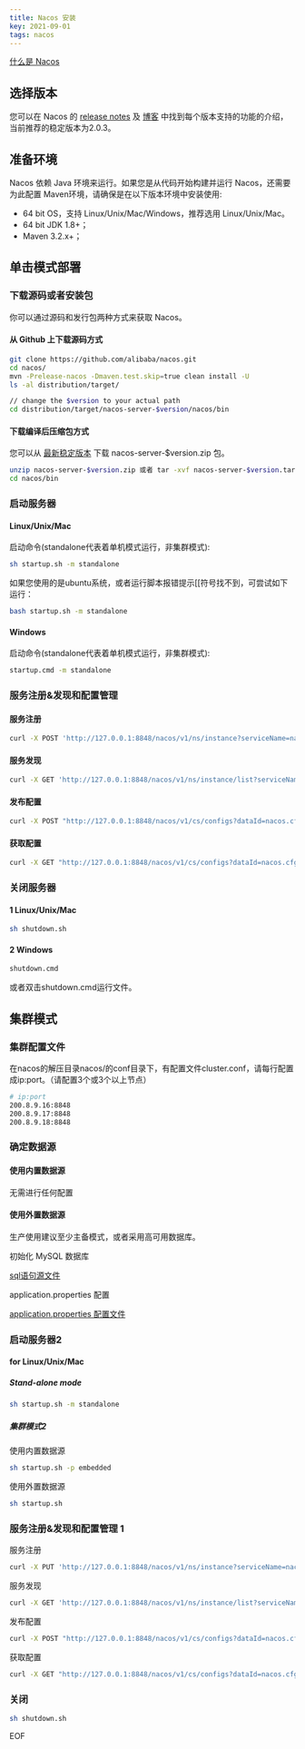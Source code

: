 ```yaml
---
title: Nacos 安装
key: 2021-09-01
tags: nacos
---
```


[什么是 Nacos](https://nacos.io/zh-cn/docs/what-is-nacos.html)

<!--more-->

## 选择版本

您可以在 Nacos 的 [release notes](https://github.com/alibaba/nacos/releases) 及 [博客](https://nacos.io/zh-cn/blog/index.html) 中找到每个版本支持的功能的介绍，当前推荐的稳定版本为2.0.3。

## 准备环境

Nacos 依赖 Java 环境来运行。如果您是从代码开始构建并运行 Nacos，还需要为此配置 Maven环境，请确保是在以下版本环境中安装使用:

- 64 bit OS，支持 Linux/Unix/Mac/Windows，推荐选用 Linux/Unix/Mac。
- 64 bit JDK 1.8+；
- Maven 3.2.x+；

## 单击模式部署

### 下载源码或者安装包

你可以通过源码和发行包两种方式来获取 Nacos。

#### 从 Github 上下载源码方式

```bash
git clone https://github.com/alibaba/nacos.git
cd nacos/
mvn -Prelease-nacos -Dmaven.test.skip=true clean install -U  
ls -al distribution/target/

// change the $version to your actual path
cd distribution/target/nacos-server-$version/nacos/bin
```

#### 下载编译后压缩包方式

您可以从 [最新稳定版本](https://github.com/alibaba/nacos/releases) 下载 nacos-server-$version.zip 包。

```bash
unzip nacos-server-$version.zip 或者 tar -xvf nacos-server-$version.tar.gz
cd nacos/bin
```

### 启动服务器

#### Linux/Unix/Mac

启动命令(standalone代表着单机模式运行，非集群模式):

```bash
sh startup.sh -m standalone
```

如果您使用的是ubuntu系统，或者运行脚本报错提示[[符号找不到，可尝试如下运行：

```bash
bash startup.sh -m standalone
```

#### Windows

启动命令(standalone代表着单机模式运行，非集群模式):

```bat
startup.cmd -m standalone
```

### 服务注册&发现和配置管理

#### 服务注册

```bash
curl -X POST 'http://127.0.0.1:8848/nacos/v1/ns/instance?serviceName=nacos.naming.serviceName&ip=20.18.7.10&port=8080'
```

#### 服务发现

```bash
curl -X GET 'http://127.0.0.1:8848/nacos/v1/ns/instance/list?serviceName=nacos.naming.serviceName'
```

#### 发布配置

```bash
curl -X POST "http://127.0.0.1:8848/nacos/v1/cs/configs?dataId=nacos.cfg.dataId&group=test&content=HelloWorld"
```

#### 获取配置

```bash
curl -X GET "http://127.0.0.1:8848/nacos/v1/cs/configs?dataId=nacos.cfg.dataId&group=test"
```

### 关闭服务器

#### 1 Linux/Unix/Mac

```bash
sh shutdown.sh
```

#### 2 Windows

```bat
shutdown.cmd
```

或者双击shutdown.cmd运行文件。

## 集群模式

### 集群配置文件

在nacos的解压目录nacos/的conf目录下，有配置文件cluster.conf，请每行配置成ip:port。（请配置3个或3个以上节点）

```bash
# ip:port
200.8.9.16:8848
200.8.9.17:8848
200.8.9.18:8848
```

### 确定数据源

#### 使用内置数据源

无需进行任何配置

#### 使用外置数据源

生产使用建议至少主备模式，或者采用高可用数据库。

初始化 MySQL 数据库

[sql语句源文件](https://github.com/alibaba/nacos/blob/master/distribution/conf/nacos-mysql.sql)

application.properties 配置

[application.properties 配置文件](https://github.com/alibaba/nacos/blob/master/distribution/conf/application.properties)

### 启动服务器2

#### for Linux/Unix/Mac

##### Stand-alone mode

```bash
sh startup.sh -m standalone
```

##### 集群模式2

使用内置数据源

```bash
sh startup.sh -p embedded
```

使用外置数据源

```bash
sh startup.sh
```

### 服务注册&发现和配置管理 1

服务注册

```bash
curl -X PUT 'http://127.0.0.1:8848/nacos/v1/ns/instance?serviceName=nacos.naming.serviceName&ip=20.18.7.10&port=8080'
```

服务发现

```bash
curl -X GET 'http://127.0.0.1:8848/nacos/v1/ns/instance/list?serviceName=nacos.naming.serviceName'
```

发布配置

```bash
curl -X POST "http://127.0.0.1:8848/nacos/v1/cs/configs?dataId=nacos.cfg.dataId&group=test&content=helloWorld"
```

获取配置

```bash
curl -X GET "http://127.0.0.1:8848/nacos/v1/cs/configs?dataId=nacos.cfg.dataId&group=test"
```

### 关闭

```bash
sh shutdown.sh
```

EOF
